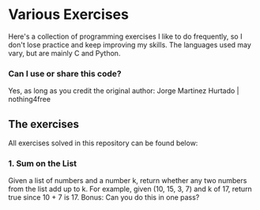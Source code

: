 # Various Exercises

Here's a collection of programming exercises I like to do frequently, so I don't lose practice and keep improving my skills. The languages used may vary, but are mainly C and Python.

### Can I use or share this code?

Yes, as long as you credit the original author: Jorge Martinez Hurtado | nothing4free

## The exercises

All exercises solved in this repository can be found below:

### 1. Sum on the List

Given a list of numbers and a number k, return whether any two numbers from the list add up to k.
For example, given (10, 15, 3, 7) and k of 17, return true since 10 + 7 is 17.
Bonus: Can you do this in one pass?

